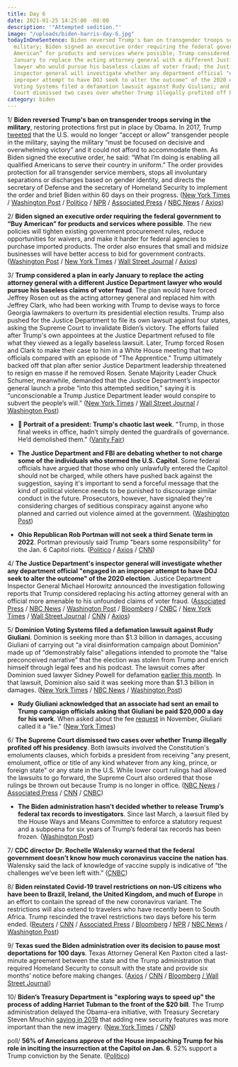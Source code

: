 ```yaml
---
title: Day 6
date: 2021-01-25 14:25:00 -08:00
description: '"Attempted sedition."'
image: "/uploads/biden-harris-day-6.jpg"
todayInOneSentence: Biden reversed Trump's ban on transgender troops serving in the
  military; Biden signed an executive order requiring the federal government to “Buy
  American” for products and services where possible; Trump considered a plan in early
  January to replace the acting attorney general with a different Justice Department
  lawyer who would pursue his baseless claims of voter fraud; the Justice Department's
  inspector general will investigate whether any department official "engaged in an
  improper attempt to have DOJ seek to alter the outcome" of the 2020 election; Dominion
  Voting Systems filed a defamation lawsuit against Rudy Giuliani; and the Supreme
  Court dismissed two cases over whether Trump illegally profited off his presidency.
category: biden
---
```


1/ **Biden reversed Trump's ban on transgender troops serving in the military**, restoring protections first put in place by Obama. In 2017, Trump [tweeted](https://whatthefuckjusthappenedtoday.com/2017/07/26/day-188/#5-trump-tweets-that-the-us-will-no-l) that the U.S. would no longer “accept or allow” transgender people in the military, saying the military “must be focused on decisive and overwhelming victory” and it could not afford to accommodate them. As Biden signed the executive order, he said: “What I’m doing is enabling all qualified Americans to serve their country in uniform.” The order provides protection for all transgender service members, stops all involuntary separations or discharges based on gender identity, and directs the secretary of Defense and the secretary of Homeland Security to implement the order and brief Biden within 60 days on their progress. ([New York Times](https://www.nytimes.com/2021/01/25/us/politics/biden-transgender-military.html) / [Washington Post](https://www.washingtonpost.com/national-security/biden-reverses-transgender-military-ban-trump/2021/01/25/38960998-5f1b-11eb-ac8f-4ae05557196e_story.html) / [Politico](https://www.politico.com/news/2021/01/25/biden-repeals-transgender-military-service-ban-462186) / [NPR](https://www.npr.org/sections/president-biden-takes-office/2021/01/25/960338217/biden-repeals-trump-era-ban-on-transgender-soldiers) / [Associated Press](https://apnews.com/article/joe-biden-donald-trump-biden-cabinet-lloyd-austin-confirmation-hearings-82138242acd4b6dad80ff4d82f5b7686) / [NBC News](https://www.nbcnews.com/politics/white-house/biden-reverse-trump-s-transgender-military-ban-n1255522) / [Axios](https://www.axios.com/biden-transgender-military-ban-f376cff3-5631-44c0-9efa-0c586d4d0c35.html))

2/ **Biden signed an executive order requiring the federal government to “Buy American” for products and services where possible**. The new policies will tighten existing government procurement rules, reduce opportunities for waivers, and make it harder for federal agencies to purchase imported products. The order also ensures that small and midsize businesses will have better access to bid for government contracts. ([Washington Post](https://www.washingtonpost.com/us-policy/2021/01/25/biden-buy-american-rules/) / [New York Times](https://www.nytimes.com/2021/01/25/us/politics/biden-buy-american.html) / [Wall Street Journal](https://www.wsj.com/articles/biden-to-sign-buy-american-order-for-government-procurement-11611568806) / [Axios](https://www.axios.com/biden-buy-american-executive-action-0e8b1af8-842e-4663-934d-baa6744031d6.html))

3/ **Trump considered a plan in early January to replace the acting attorney general with a different Justice Department lawyer who would pursue his baseless claims of voter fraud**. The plan would have forced Jeffrey Rosen out as the acting attorney general and replaced him with Jeffrey Clark, who had been working with Trump to devise ways to force Georgia lawmakers to overturn its presidential election results. Trump also pushed for the Justice Department to file its own lawsuit against four states, asking the Supreme Court to invalidate Biden’s victory. The efforts failed after Trump's own appointees at the Justice Department refused to file what they viewed as a legally baseless lawsuit. Later, Trump forced Rosen and Clark to make their case to him in a White House meeting that two officials compared with an episode of "The Apprentice." Trump ultimately backed off that plan after senior Justice Department leadership threatened to resign en masse if he removed Rosen. Senate Majority Leader Chuck Schumer, meanwhile, demanded that the Justice Department’s inspector general launch a probe “into this attempted sedition," saying it is “unconscionable a Trump Justice Department leader would conspire to subvert the people’s will.” ([New York Times](https://www.nytimes.com/2021/01/22/us/politics/jeffrey-clark-trump-justice-department-election.html) / [Wall Street Journal](https://www.wsj.com/articles/trump-pressed-to-change-justice-department-leadership-to-boost-his-voter-fraud-claims-11611434369) / [Washington Post](https://www.washingtonpost.com/national-security/trump-justice-department-overturn-election/2021/01/22/b7f0b9fa-5d1c-11eb-a976-bad6431e03e2_story.html))

* **👑 Portrait of a president: Trump's chaotic last week**. "Trump, in those final weeks in office, hadn’t simply dented the guardrails of governance. He’d demolished them." ([Vanity Fair](https://www.vanityfair.com/news/2021/01/embedding-with-pentagon-leadership-in-trumps-chaotic-last-week))

* **The Justice Department and FBI are debating whether to not charge some of the individuals who stormed the U.S. Capitol**. Some federal officials have argued that those who only unlawfully entered the Capitol should not be charged, while others have pushed back against the suggestion, saying it's important to send a forceful message that the kind of political violence needs to be punished to discourage similar conduct in the future. Prosecutors, however, have signaled they're considering charges of seditious conspiracy against anyone who planned and carried out violence aimed at the government. ([Washington Post](https://www.washingtonpost.com/national-security/doj-capitol-rioters-charges-debate/2021/01/23/3b0cf112-5d97-11eb-8bcf-3877871c819d_story.html))

* **Ohio Republican Rob Portman will not seek a third Senate term in 2022**. Portman previously said Trump "bears some responsibility" for the Jan. 6 Capitol riots. ([Politico](https://www.politico.com/news/2021/01/25/rob-portman-wont-seek-reelection-462146) / [Axios](https://www.axios.com/rob-portman-reelection-c264fb86-de22-47a7-b387-0bf96c15b78e.html) / [CNN](https://www.cnn.com/2021/01/25/politics/rob-portman-not-running-reelection-ohio-senate-race/index.html))

4/ **The Justice Department's inspector general will investigate whether any department official "engaged in an improper attempt to have DOJ seek to alter the outcome" of the 2020 election**. Justice Department Inspector General Michael Horowitz announced the investigation following reports that Trump considered replacing his acting attorney general with an official more amenable to his unfounded claims of voter fraud. ([Associated Press](https://apnews.com/article/watchdog-probe-doj-overturn-election-f0d2230213448402322e941fa7c2f6a4) / [NBC News](https://www.nbcnews.com/politics/justice-department/doj-watchdog-opens-probe-possible-attempt-overturn-2020-election-results-n1255557) / [Washington Post](https://www.washingtonpost.com/national-security/justice-department-inspector-general-trump-election/2021/01/25/6cfcfb24-5f2f-11eb-afbe-9a11a127d146_story.html) / [Bloomberg](https://www.bloomberg.com/news/articles/2021-01-25/doj-watchdog-to-probe-if-staff-tried-to-alter-election-outcome?sref=MIBMEEoj) / [CNBC](https://www.cnbc.com/2021/01/25/doj-watchdog-to-probe-whether-officials-tried-to-overturn-election.html) / [New York Times](https://www.nytimes.com/2021/01/25/us/politics/justice-dept-investigation-election-trump.html) / [Wall Street Journal](https://www.wsj.com/articles/government-watchdog-probes-whether-justice-department-officials-tried-to-alter-2020-election-results-11611595904) / [CNN](https://www.cnn.com/2021/01/25/politics/justice-department-ig-election/index.html) / [Axios](https://www.axios.com/justice-department-investigation-election-db10b49d-6249-4d28-8456-42aba0d89115.html))

5/ **Dominion Voting Systems filed a defamation lawsuit against Rudy Giuliani**. Dominion is seeking more than $1.3 billion in damages, accusing Giuliani of carrying out “a viral disinformation campaign about Dominion” made up of “demonstrably false” allegations intended to promote the “false preconceived narrative” that the election was stolen from Trump and enrich himself through legal fees and his podcast. The lawsuit comes after Dominion sued lawyer Sidney Powell for defamation [earlier this month](https://whatthefuckjusthappenedtoday.com/2021/01/05/day-1447/#dominion-voting-systems-plans-to-sue). In that lawsuit, Dominion also said it was seeking more than $1.3 billion in damages. ([New York Times](https://www.nytimes.com/2021/01/25/us/politics/rudy-giuliani-dominion-trump.html) / [NBC News](https://www.nbcnews.com/politics/donald-trump/dominion-voting-systems-sues-rudy-giuliani-over-false-election-claims-n1255511) / [Washington Post](https://www.washingtonpost.com/politics/dominion-voting-systems-giuliani-lawsuit/2021/01/25/b0fc3db4-5f14-11eb-afbe-9a11a127d146_story.html))

* **Rudy Giuliani acknowledged that an associate had sent an email to Trump campaign officials asking that Giuliani be paid $20,000 a day for his work**. When asked about the fee [request](https://whatthefuckjusthappenedtoday.com/2020/11/17/day-1398/#rudy-giuliani-reportedly-asked-trump) in November, Giuliani called it a "lie." ([New York Times](https://www.nytimes.com/2021/01/22/us/giuliani-concedes-that-an-associate-did-ask-for-20000-a-day-to-help-trump-post-election.html))

6/ **The Supreme Court dismissed two cases over whether Trump illegally profited off his presidency**. Both lawsuits involved the Constitution's emoluments clauses, which forbids a president from receiving "any present, emolument, office or title of any kind whatever from any king, prince, or foreign state" or any state in the U.S. While lower court rulings had allowed the lawsuits to go forward, the Supreme Court also ordered that those rulings be thrown out because Trump is no longer in office. ([NBC News](https://www.nbcnews.com/politics/supreme-court/supreme-court-dismisses-challenges-trump-s-business-profits-n1255524) / [Associated Press](https://apnews.com/article/supreme-court-ends-trump-lawsuits-df42ef0eec5fa57edf3e294234051d88) / [CNN](https://www.cnn.com/2021/01/25/politics/emoluments-supreme-court-donald-trump-case/index.html) / [CNBC](https://www.cnbc.com/2021/01/25/emoluments-clause-supreme-court-dismisses-cases-over-trump-business-conflicts.html))

* **The Biden administration hasn't decided whether to release Trump’s federal tax records to investigators**. Since last March, a lawsuit filed by the House Ways and Means Committee to enforce a statutory request and a subpoena for six years of Trump’s federal tax records has been frozen. ([Washington Post](https://www.washingtonpost.com/local/legal-issues/trump-taxes-house-lawsuit/2021/01/22/4f4df442-5cf1-11eb-8bcf-3877871c819d_story.html))

7/ **CDC director Dr. Rochelle Walensky warned that the federal government doesn’t know how much coronavirus vaccine the nation has**. Walensky said the lack of knowledge of vaccine supply is indicative of “the challenges we’ve been left with.” ([CNBC](https://www.cnbc.com/2021/01/24/cdc-director-government-does-not-know-how-much-covid-vaccine-the-us-has.html))

8/ **Biden reinstated Covid-19 travel restrictions on non-US citizens who have been to Brazil, Ireland, the United Kingdom, and much of Europe** in an effort to contain the spread of the new coronavirus variant. The restrictions will also extend to travelers who have recently been to South Africa. Trump rescinded the travel restrictions two days before his term ended. ([Reuters](https://www.reuters.com/article/us-health-coronavirus-usa-travel-exclusi/exclusive-biden-to-impose-south-africa-travel-ban-to-combat-new-covid-19-variant-sources-idUSKBN29T0P6?il=0) / [CNN](https://www.cnn.com/2021/01/24/politics/biden-coronavirus-travel-trump/) / [Associated Press](https://apnews.com/article/joe-biden-donald-trump-travel-coronavirus-pandemic-united-states-a603080e45dfc08eee5ba7eb7cc85859) / [Bloomberg](https://www.bloomberg.com/news/articles/2021-01-24/u-s-plans-entry-ban-for-most-non-citizens-from-south-africa?sref=MIBMEEoj) / [NPR](https://www.npr.org/sections/coronavirus-live-updates/2021/01/25/960229515/biden-to-implement-travel-restrictions-to-combat-new-coronavirus-variants) / [NBC News](https://www.nbcnews.com/politics/politics-news/biden-sign-sweeping-coronavirus-related-travel-restrictions-n1255484) / [Washington Post](https://www.washingtonpost.com/local/trafficandcommuting/biden-travel-ban/2021/01/25/f10084b4-5f1f-11eb-afbe-9a11a127d146_story.html))

9/ **Texas sued the Biden administration over its decision to pause most deportations for 100 days**. Texas Attorney General Ken Paxton cited a last-minute agreement between the state and the Trump administration that required Homeland Security to consult with the state and provide six months’ notice before making changes. ([Axios](https://www.axios.com/texas-ag-lawsuit-biden-dhs-deportation-immigrant-f1833f95-2e5c-4043-b4ed-f12f3516617e.html) / [CNN](https://www.cnn.com/2021/01/22/politics/texas-biden-lawsuit-deportation/) / [Bloomberg](https://www.bloomberg.com/news/articles/2021-01-22/texas-suing-biden-administration-over-deportation-freeze?sref=MIBMEEoj) [/ Wall Street Journal](https://www.wsj.com/articles/texas-threatens-lawsuit-over-bidens-deportation-pause-11611340860))

10/ **Biden’s Treasury Department is "exploring ways to speed up" the process of adding Harriet Tubman to the front of the $20 bill**. The Trump administration delayed the Obama-era initiative, with Treasury Secretary Steven Mnuchin [saying in 2019](https://whatthefuckjusthappenedtoday.com/2019/05/22/day-853/) that adding new security features was more important than the new imagery. ([New York Times](https://www.nytimes.com/2021/01/25/us/politics/tubman-20-dollar-bill.html) / [CNN](https://www.cnn.com/2021/01/25/politics/harriet-tubman-20-biden-trump-obama/index.html))

poll/ **56% of Americans approve of the House impeaching Trump for his role in inciting the insurrection at the Capitol on Jan. 6**. 52% support a Trump conviction by the Senate. ([Politico](https://www.politico.com/news/2021/01/25/majority-supports-trump-impeachment-462264))